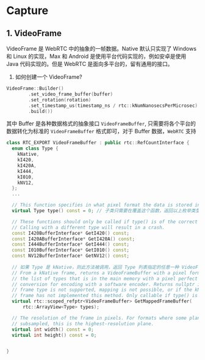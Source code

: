 # Capture

## 1. VideoFrame


VideoFrame 是 WebRTC 中的抽象的一帧数据。Native 默认只实现了 Windows 和 Linux 的实现，Max 和 Android 是使用平台代码实现的，例如安卓是使用 Java 代码实现的。但是 WebRTC 是面向多平台的，留有通用的接口。

1. 如何创建一个 VideoFrame?

```C++
VideoFrame::Builder()
        .set_video_frame_buffer(buffer)
        .set_rotation(rotation)
        .set_timestamp_us(timestamp_ns / rtc::kNumNanosecsPerMicrosec)
        .build())
```

其中 Buffer 是各种数据格式的抽象接口 `VideoFrameBuffer`, 只需要将各个平台的数据转化为标准的 `VideoFrameBuffer` 格式即可，对于 Buffer 数据，`WebRTC` 支持

```C++
class RTC_EXPORT VideoFrameBuffer : public rtc::RefCountInterface {
  enum class Type {
    kNative,
    kI420,
    kI420A,
    kI444,
    kI010,
    kNV12,
  };
  ...

  // This function specifies in what pixel format the data is stored in.
  virtual Type type() const = 0; // 子类只需要在覆盖这个函数，返回以上枚举类型的数据格式。

  // These functions should only be called if type() is of the correct type.
  // Calling with a different type will result in a crash.
  const I420BufferInterface* GetI420() const;
  const I420ABufferInterface* GetI420A() const;
  const I444BufferInterface* GetI444() const;
  const I010BufferInterface* GetI010() const;
  const NV12BufferInterface* GetNV12() const;
  
  // 如果 Type 是 kNative，则此方法被调用，返回 Type 列表指定的任意一种 VideoFrameBuffer, 如果 Type 中指定的类型都不支持，返回 null, 猜测不能再次返回一个 Type 是 kNative 的 VideoFrameBuffer。
  // From a kNative frame, returns a VideoFrameBuffer with a pixel format in
  // the list of types that is in the main memory with a pixel perfect
  // conversion for encoding with a software encoder. Returns nullptr if the
  // frame type is not supported, mapping is not possible, or if the kNative
  // frame has not implemented this method. Only callable if type() is kNative.
  virtual rtc::scoped_refptr<VideoFrameBuffer> GetMappedFrameBuffer(
      rtc::ArrayView<Type> types);

  // The resolution of the frame in pixels. For formats where some planes are
  // subsampled, this is the highest-resolution plane.
  virtual int width() const = 0;
  virtual int height() const = 0;


}
```


